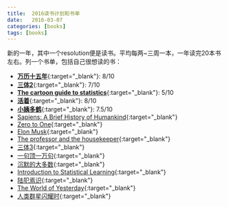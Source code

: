 ```yaml
---
title:  2016读书计划和书单
date:   2016-03-07
categories: [books]
tags: [books]
---
```

新的一年，其中一个resolution便是读书。平均每两~三周一本，一年读完20本书左右。列一个书单，包括自己很想读的书：   
- [**万历十五年**](https://book.douban.com/subject/25893465/){:target="_blank"}: 8/10     
- [**三体2**](https://book.douban.com/subject/26427703/){:target="_blank"}: 7/10  
- [**The cartoon guide to statistics**](https://book.douban.com/subject/2778766/){:target="_blank"}: 5/10      
- [**活着**](https://book.douban.com/subject/1082154/){:target="_blank"}: 8/10    
- [**小姨多鹤**](https://book.douban.com/subject/3012517/){:target="_blank"}: 7.5/10    
- [Sapiens: A Brief History of Humankind](https://book.douban.com/subject/25904521/){:target="_blank"}    
- [Zero to One](https://book.douban.com/subject/24753651/){:target="_blank"}  
- [Elon Musk](https://book.douban.com/subject/26372738/){:target="_blank"}  
- [The professor and the housekeeper](https://book.douban.com/subject/3566719/){:target="_blank"}   
- [三体3](https://book.douban.com/subject/26427705/){:target="_blank"}  
- [一句顶一万句](https://book.douban.com/subject/3633461/){:target="_blank"}  
- [沉默的大多数](https://book.douban.com/subject/3901880/){:target="_blank"}     
- [Introduction to Statistical Learning](https://book.douban.com/subject/21706191/){:target="_blank"}   
- [陆犯焉识](https://book.douban.com/subject/6880158/){:target="_blank"}     
- [The World of Yesterday](https://book.douban.com/subject/20545453/){:target="_blank"}  
- [人类群星闪耀时](https://book.douban.com/subject/6783783/){:target="_blank"}   

